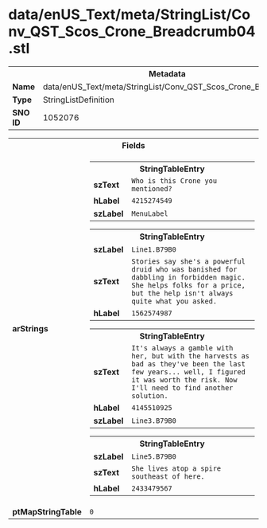 <h1>data/enUS_Text/meta/StringList/Conv_QST_Scos_Crone_Breadcrumb04.stl</h1><table><tr><th colspan="100%">Metadata</th></tr><tr><td><b>Name</b></td><td>data/enUS_Text/meta/StringList/Conv_QST_Scos_Crone_Breadcrumb04.stl</td></tr><tr><td><b>Type</b></td><td>StringListDefinition</td></tr><tr><td><b>SNO ID</b></td><td>1052076</td></tr></table>

<table><tr><th colspan="100%">Fields</th></tr><tr><td><b>arStrings</b></td><td><table><tr><th colspan="100%">StringTableEntry</th></tr><tr><td><b>szText</b></td><td><code>Who is this Crone you mentioned?</code></td></tr><tr><td><b>hLabel</b></td><td><code>4215274549</code></td></tr><tr><td><b>szLabel</b></td><td><code>MenuLabel</code></td></tr></table>


<table><tr><th colspan="100%">StringTableEntry</th></tr><tr><td><b>szLabel</b></td><td><code>Line1.B79B0</code></td></tr><tr><td><b>szText</b></td><td><code>Stories say she's a powerful druid who was banished for dabbling in forbidden magic. She helps folks for a price, but the help isn't always quite what you asked.</code></td></tr><tr><td><b>hLabel</b></td><td><code>1562574987</code></td></tr></table>


<table><tr><th colspan="100%">StringTableEntry</th></tr><tr><td><b>szText</b></td><td><code>It's always a gamble with her, but with the harvests as bad as they've been the last few years... well, I figured it was worth the risk. Now I'll need to find another solution.</code></td></tr><tr><td><b>hLabel</b></td><td><code>4145510925</code></td></tr><tr><td><b>szLabel</b></td><td><code>Line3.B79B0</code></td></tr></table>


<table><tr><th colspan="100%">StringTableEntry</th></tr><tr><td><b>szLabel</b></td><td><code>Line5.B79B0</code></td></tr><tr><td><b>szText</b></td><td><code>She lives atop a spire southeast of here.</code></td></tr><tr><td><b>hLabel</b></td><td><code>2433479567</code></td></tr></table>


</td></tr><tr><td><b>ptMapStringTable</b></td><td><code>0</code></td></tr></table>

